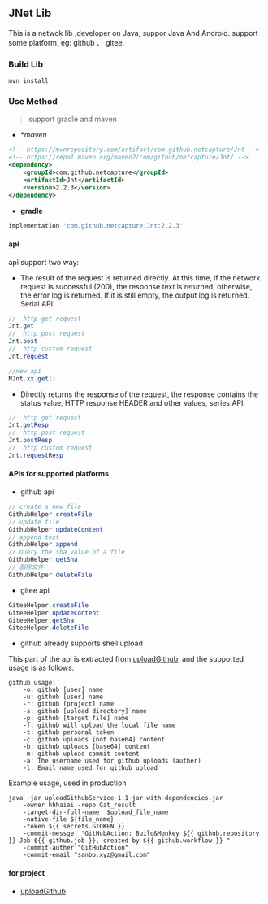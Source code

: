 ## JNet Lib



This is a netwok lib ,developer on Java, suppor Java And Android.  support some platform, eg: github 、 gitee.



### Build Lib

``` shell
mvn install
```

### Use Method

> support gradle and maven

* **maven*

``` xml
<!-- https://mvnrepository.com/artifact/com.github.netcapture/Jnt -->
<!-- https://repo1.maven.org/maven2/com/github/netcapture/Jnt/ -->
<dependency>
    <groupId>com.github.netcapture</groupId>
    <artifactId>Jnt</artifactId>
    <version>2.2.3</version>
</dependency>

```

* **gradle**

``` groovy
implementation 'com.github.netcapture:Jnt:2.2.3'
```



#### api



api support two way:

* The result of the request is returned directly. At this time, if the network request is successful (200), the response text is returned, otherwise, the error log is returned. If it is still empty, the output log is returned. Serial API:

``` java
//  http get request
Jnt.get
//  http post request
Jnt.post
//  http custom request
Jnt.request

//new api
NJnt.xx.get()

```

* Directly returns the response of the request, the response contains the status value, HTTP response HEADER and other values, series API:

``` java
//  http get request
Jnt.getResp
//  http post request
Jnt.postResp
//  http custom request
Jnt.requestResp
```

#### APIs for supported platforms

* github api

``` java
// create a new file
GithubHelper.createFile
// update file
GithubHelper.updateContent
// append text 
GithubHelper.append
// Query the sha value of a file
GithubHelper.getSha
// 删除文件
GithubHelper.deleteFile
```

* gitee api

``` java
GiteeHelper.createFile
GiteeHelper.updateContent
GiteeHelper.getSha
GiteeHelper.deleteFile
```

* github already supports shell upload

This part of the api is extracted from [uploadGithub](https://github.com/hhhaiai/uploadGithub/), and the supported usage is as follows:

``` 
github usage:
	-o: github [user] name
	-u: github [user] name
	-r: github [project] name
	-s: github [upload directory] name
	-p: github [target file] name
	-f: github will upload the local file name
	-t: github personal token
	-c: github uploads [not base64] content
	-b: github uploads [base64] content
	-m: github upload commit content
	-a: The username used for github uploads (auther)
	-l: Email name used for github upload
```

Example usage, used in production

``` shell
java -jar uploadGithubService-1.1-jar-with-dependencies.jar  
    -owner hhhaiai -repo Git_result 
    -target-dir-full-name  $upload_file_name 
    -native-file ${file_name}  
    -token ${{ secrets.GTOKEN }} 
    -commit-messge  "GitHubAction: Build&Monkey ${{ github.repository }} Job ${{ github.job }}, created by ${{ github.workflow }} " 
    -commit-auther "GitHubAction"
    -commit-email "sanbo.xyz@gmail.com"
```

#### for project

* [uploadGithub](https://github.com/hhhaiai/uploadGithub)
